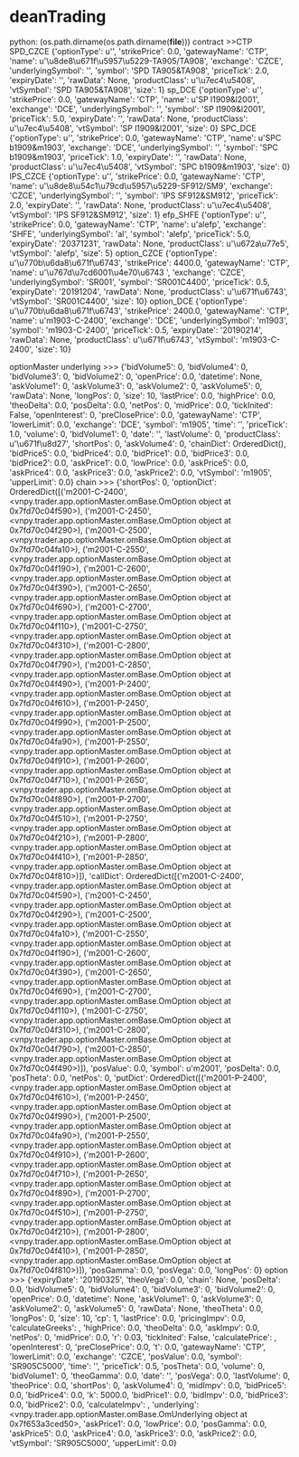 # deanTrading
python:  (os.path.dirname(os.path.dirname(__file__)))
contract >>CTP
	SPD_CZCE
		{'optionType': u'', 'strikePrice': 0.0, 'gatewayName': 'CTP', 'name': u'\u8de8\u671f\u5957\u5229-TA905/TA908', 'exchange': 'CZCE', 'underlyingSymbol': '', 'symbol': 'SPD TA905&TA908', 'priceTick': 2.0, 'expiryDate': '', 'rawData': None, 'productClass': u'\u7ec4\u5408', 'vtSymbol': 'SPD TA905&TA908', 'size': 1}
	sp_DCE
		{'optionType': u'', 'strikePrice': 0.0, 'gatewayName': 'CTP', 'name': u'SP l1909&l2001', 'exchange': 'DCE', 'underlyingSymbol': '', 'symbol': 'SP l1909&l2001', 'priceTick': 5.0, 'expiryDate': '', 'rawData': None, 'productClass': u'\u7ec4\u5408', 'vtSymbol': 'SP l1909&l2001', 'size': 0}
	SPC_DCE
		{'optionType': u'', 'strikePrice': 0.0, 'gatewayName': 'CTP', 'name': u'SPC b1909&m1903', 'exchange': 'DCE', 'underlyingSymbol': '', 'symbol': 'SPC b1909&m1903', 'priceTick': 1.0, 'expiryDate': '', 'rawData': None, 'productClass': u'\u7ec4\u5408', 'vtSymbol': 'SPC b1909&m1903', 'size': 0}
	IPS_CZCE
		{'optionType': u'', 'strikePrice': 0.0, 'gatewayName': 'CTP', 'name': u'\u8de8\u54c1\u79cd\u5957\u5229-SF912/SM9', 'exchange': 'CZCE', 'underlyingSymbol': '', 'symbol': 'IPS SF912&SM912', 'priceTick': 2.0, 'expiryDate': '', 'rawData': None, 'productClass': u'\u7ec4\u5408', 'vtSymbol': 'IPS SF912&SM912', 'size': 1}
	efp_SHFE
		{'optionType': u'', 'strikePrice': 0.0, 'gatewayName': 'CTP', 'name': u'alefp', 'exchange': 'SHFE', 'underlyingSymbol': 'al', 'symbol': 'alefp', 'priceTick': 5.0, 'expiryDate': '20371231', 'rawData': None, 'productClass': u'\u672a\u77e5', 'vtSymbol': 'alefp', 'size': 5}
	option_CZCE
		{'optionType': u'\u770b\u6da8\u671f\u6743', 'strikePrice': 4400.0, 'gatewayName': 'CTP', 'name': u'\u767d\u7cd6001\u4e70\u6743         ', 'exchange': 'CZCE', 'underlyingSymbol': 'SR001', 'symbol': 'SR001C4400', 'priceTick': 0.5, 'expiryDate': '20191204', 'rawData': None, 'productClass': u'\u671f\u6743', 'vtSymbol': 'SR001C4400', 'size': 10}
	option_DCE
		{'optionType': u'\u770b\u6da8\u671f\u6743', 'strikePrice': 2400.0, 'gatewayName': 'CTP', 'name': u'm1903-C-2400', 'exchange': 'DCE', 'underlyingSymbol': 'm1903', 'symbol': 'm1903-C-2400', 'priceTick': 0.5, 'expiryDate': '20190214', 'rawData': None, 'productClass': u'\u671f\u6743', 'vtSymbol': 'm1903-C-2400', 'size': 10}

optionMaster
	underlying >>>
		{'bidVolume5': 0, 'bidVolume4': 0, 'bidVolume3': 0, 'bidVolume2': 0, 'openPrice': 0.0, 'datetime': None, 'askVolume1': 0, 'askVolume3': 0, 'askVolume2': 0, 'askVolume5': 0, 'rawData': None, 'longPos': 0, 'size': 10, 'lastPrice': 0.0, 'highPrice': 0.0, 'theoDelta': 0.0, 'posDelta': 0.0, 'netPos': 0, 'midPrice': 0.0, 'tickInited': False, 'openInterest': 0, 'preClosePrice': 0.0, 'gatewayName': 'CTP', 'lowerLimit': 0.0, 'exchange': 'DCE', 'symbol': 'm1905', 'time': '', 'priceTick': 1.0, 'volume': 0, 'bidVolume1': 0, 'date': '', 'lastVolume': 0, 'productClass': u'\u671f\u8d27', 'shortPos': 0, 'askVolume4': 0, 'chainDict': OrderedDict(), 'bidPrice5': 0.0, 'bidPrice4': 0.0, 'bidPrice1': 0.0, 'bidPrice3': 0.0, 'bidPrice2': 0.0, 'askPrice1': 0.0, 'lowPrice': 0.0, 'askPrice5': 0.0, 'askPrice4': 0.0, 'askPrice3': 0.0, 'askPrice2': 0.0, 'vtSymbol': 'm1905', 'upperLimit': 0.0}
	chain >>>
		{'shortPos': 0, 
		'optionDict': OrderedDict([('m2001-C-2400', <vnpy.trader.app.optionMaster.omBase.OmOption object at 0x7fd70c04f590>), ('m2001-C-2450', <vnpy.trader.app.optionMaster.omBase.OmOption object at 0x7fd70c04f290>), ('m2001-C-2500', <vnpy.trader.app.optionMaster.omBase.OmOption object at 0x7fd70c04fa10>), ('m2001-C-2550', <vnpy.trader.app.optionMaster.omBase.OmOption object at 0x7fd70c04f190>), ('m2001-C-2600', <vnpy.trader.app.optionMaster.omBase.OmOption object at 0x7fd70c04f390>), ('m2001-C-2650', <vnpy.trader.app.optionMaster.omBase.OmOption object at 0x7fd70c04f690>), ('m2001-C-2700', <vnpy.trader.app.optionMaster.omBase.OmOption object at 0x7fd70c04f110>), ('m2001-C-2750', <vnpy.trader.app.optionMaster.omBase.OmOption object at 0x7fd70c04f310>), ('m2001-C-2800', <vnpy.trader.app.optionMaster.omBase.OmOption object at 0x7fd70c04f790>), ('m2001-C-2850', <vnpy.trader.app.optionMaster.omBase.OmOption object at 0x7fd70c04f490>), ('m2001-P-2400', <vnpy.trader.app.optionMaster.omBase.OmOption object at 0x7fd70c04f610>), ('m2001-P-2450', <vnpy.trader.app.optionMaster.omBase.OmOption object at 0x7fd70c04f990>), ('m2001-P-2500', <vnpy.trader.app.optionMaster.omBase.OmOption object at 0x7fd70c04fa90>), ('m2001-P-2550', <vnpy.trader.app.optionMaster.omBase.OmOption object at 0x7fd70c04f910>), ('m2001-P-2600', <vnpy.trader.app.optionMaster.omBase.OmOption object at 0x7fd70c04f710>), ('m2001-P-2650', <vnpy.trader.app.optionMaster.omBase.OmOption object at 0x7fd70c04f890>), ('m2001-P-2700', <vnpy.trader.app.optionMaster.omBase.OmOption object at 0x7fd70c04f510>), ('m2001-P-2750', <vnpy.trader.app.optionMaster.omBase.OmOption object at 0x7fd70c04f210>), ('m2001-P-2800', <vnpy.trader.app.optionMaster.omBase.OmOption object at 0x7fd70c04f410>), ('m2001-P-2850', <vnpy.trader.app.optionMaster.omBase.OmOption object at 0x7fd70c04f810>)]), 
		'callDict': OrderedDict([('m2001-C-2400', <vnpy.trader.app.optionMaster.omBase.OmOption object at 0x7fd70c04f590>), ('m2001-C-2450', <vnpy.trader.app.optionMaster.omBase.OmOption object at 0x7fd70c04f290>), ('m2001-C-2500', <vnpy.trader.app.optionMaster.omBase.OmOption object at 0x7fd70c04fa10>), ('m2001-C-2550', <vnpy.trader.app.optionMaster.omBase.OmOption object at 0x7fd70c04f190>), ('m2001-C-2600', <vnpy.trader.app.optionMaster.omBase.OmOption object at 0x7fd70c04f390>), ('m2001-C-2650', <vnpy.trader.app.optionMaster.omBase.OmOption object at 0x7fd70c04f690>), ('m2001-C-2700', <vnpy.trader.app.optionMaster.omBase.OmOption object at 0x7fd70c04f110>), ('m2001-C-2750', <vnpy.trader.app.optionMaster.omBase.OmOption object at 0x7fd70c04f310>), ('m2001-C-2800', <vnpy.trader.app.optionMaster.omBase.OmOption object at 0x7fd70c04f790>), ('m2001-C-2850', <vnpy.trader.app.optionMaster.omBase.OmOption object at 0x7fd70c04f490>)]), 
		'posValue': 0.0, 
		'symbol': u'm2001', 
		'posDelta': 0.0, 
		'posTheta': 0.0, 
		'netPos': 0, 
		'putDict': OrderedDict([('m2001-P-2400', <vnpy.trader.app.optionMaster.omBase.OmOption object at 0x7fd70c04f610>), ('m2001-P-2450', <vnpy.trader.app.optionMaster.omBase.OmOption object at 0x7fd70c04f990>), ('m2001-P-2500', <vnpy.trader.app.optionMaster.omBase.OmOption object at 0x7fd70c04fa90>), ('m2001-P-2550', <vnpy.trader.app.optionMaster.omBase.OmOption object at 0x7fd70c04f910>), ('m2001-P-2600', <vnpy.trader.app.optionMaster.omBase.OmOption object at 0x7fd70c04f710>), ('m2001-P-2650', <vnpy.trader.app.optionMaster.omBase.OmOption object at 0x7fd70c04f890>), ('m2001-P-2700', <vnpy.trader.app.optionMaster.omBase.OmOption object at 0x7fd70c04f510>), ('m2001-P-2750', <vnpy.trader.app.optionMaster.omBase.OmOption object at 0x7fd70c04f210>), ('m2001-P-2800', <vnpy.trader.app.optionMaster.omBase.OmOption object at 0x7fd70c04f410>), ('m2001-P-2850', <vnpy.trader.app.optionMaster.omBase.OmOption object at 0x7fd70c04f810>)]), 
		'posGamma': 0.0, 
		'posVega': 0.0, 
		'longPos': 0}
	option >>>
		{'expiryDate': '20190325', 'theoVega': 0.0, 'chain': None, 'posDelta': 0.0, 'bidVolume5': 0, 'bidVolume4': 0, 'bidVolume3': 0, 'bidVolume2': 0, 'openPrice': 0.0, 'datetime': None, 'askVolume1': 0, 'askVolume3': 0, 'askVolume2': 0, 'askVolume5': 0, 'rawData': None, 'theoTheta': 0.0, 'longPos': 0, 'size': 10, 'cp': 1, 'lastPrice': 0.0, 'pricingImpv': 0.0, 'calculateGreeks': <built-in function calculateGreeks>, 'highPrice': 0.0, 'theoDelta': 0.0, 'askImpv': 0.0, 'netPos': 0, 'midPrice': 0.0, 'r': 0.03, 'tickInited': False, 'calculatePrice': <built-in function calculatePrice>, 'openInterest': 0, 'preClosePrice': 0.0, 't': 0.0, 'gatewayName': 'CTP', 'lowerLimit': 0.0, 'exchange': 'CZCE', 'posValue': 0.0, 'symbol': 'SR905C5000', 'time': '', 'priceTick': 0.5, 'posTheta': 0.0, 'volume': 0, 'bidVolume1': 0, 'theoGamma': 0.0, 'date': '', 'posVega': 0.0, 'lastVolume': 0, 'theoPrice': 0.0, 'shortPos': 0, 'askVolume4': 0, 'midImpv': 0.0, 'bidPrice5': 0.0, 'bidPrice4': 0.0, 'k': 5000.0, 'bidPrice1': 0.0, 'bidImpv': 0.0, 'bidPrice3': 0.0, 'bidPrice2': 0.0, 'calculateImpv': <built-in function calculateImpv>, 'underlying': <vnpy.trader.app.optionMaster.omBase.OmUnderlying object at 0x7f653a3ced50>, 'askPrice1': 0.0, 'lowPrice': 0.0, 'posGamma': 0.0, 'askPrice5': 0.0, 'askPrice4': 0.0, 'askPrice3': 0.0, 'askPrice2': 0.0, 'vtSymbol': 'SR905C5000', 'upperLimit': 0.0}

